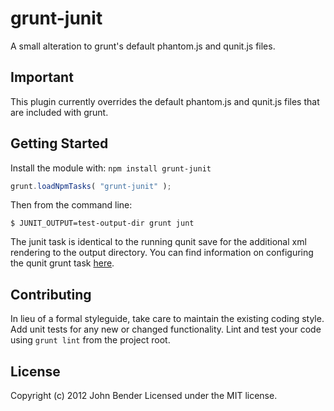 # grunt-junit

A small alteration to grunt's default phantom.js and qunit.js files.

## Important

This plugin currently overrides the default phantom.js and qunit.js files that are included with grunt.

## Getting Started
Install the module with: `npm install grunt-junit`

```javascript
grunt.loadNpmTasks( "grunt-junit" );
```

Then from the command line:

    $ JUNIT_OUTPUT=test-output-dir grunt junt

The junit task is identical to the running qunit save for the additional xml rendering to the output directory. You can find information on configuring the qunit grunt task [here](https://github.com/cowboy/grunt/blob/master/docs/task_qunit.md).

## Contributing
In lieu of a formal styleguide, take care to maintain the existing coding style. Add unit tests for any new or changed functionality. Lint and test your code using `grunt lint` from the project root.

## License
Copyright (c) 2012 John Bender
Licensed under the MIT license.

